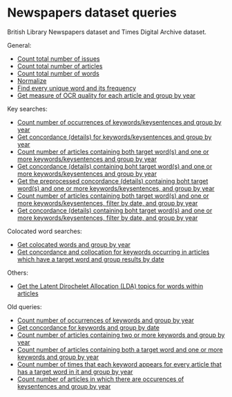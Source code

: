 # Newspapers dataset queries

British Library Newspapers dataset and Times Digital Archive dataset.

General:

* [Count total number of issues](./total_issues.md)
* [Count total number of articles](./total_articles.md)
* [Count total number of words](./total_words.md)
* [Normalize](./normalize.md) 
* [Find every unique word and its frequency](./unique_words.md)
* [Get measure of OCR quality for each article and group by year](./ocr_quality_by_year.md)

Key searches:

* [Count number of occurrences of keywords/keysentences and group by year](./keysearch_by_year.md)
* [Get concordance (details) for keywords/keysentences and group by year](./keysearch_by_year_details.md)
* [Count number of articles containing both target word(s) and one or more keywords/keysentences and group by year](./target_keysearch_by_year.md)
* [Get concordance (details) containing boht target word(s) and one or more keywords/keysentences and group by year](./target_keysearch_by_year_details.md)
* [Get the preprocessed concordance (details) containing boht target word(s) and one or more keywords/keysentences, and group by year](./target_keysearch_by_year_preprocessed_details.md)
* [Count number of articles containing both target word(s) and one or more keywords/keysentences, filter by date, and group by year](./target_and_keysearch_by_year_filter_date.md)
* [Get concordance (details) containing boht target word(s) and one or more keywords/keysentences, filter by date, and group by year](./target_keysearch_by_year_filter_date_details.md)


Colocated word searches:

* [Get colocated words and group by year](./colocates_by_year.md)
* [Get concordance and collocation for keywords occurring in articles which have a target word and group results by date](./target_concordance_collocation_by_date.md)

Others:

* [Get the Latent Dirochelet Allocation (LDA) topics for words within articles](./lda_topics.md)

Old queries:

* [Count number of occurrences of keywords and group by year](./depricated/keyword_by_year.md)
* [Get concordance for keywords and group by date](./depricated/keyword_concordance_by_date.md)
* [Count number of articles containing two or more keywords and group by year](./depricated/keywords_by_year.md)
* [Count number of articles containing both a target word and one or more keywords and group by year](./depricated/target_and_keywords_by_year.md)
* [Count number of times that each keyword appears for every article that has a target word in it and group by year](./depricated/target_and_keywords_count_by_year.md)
* [Count number of articles in which there are occurences of keysentences and group by year](./depricated/keysentence_by_year.md)

